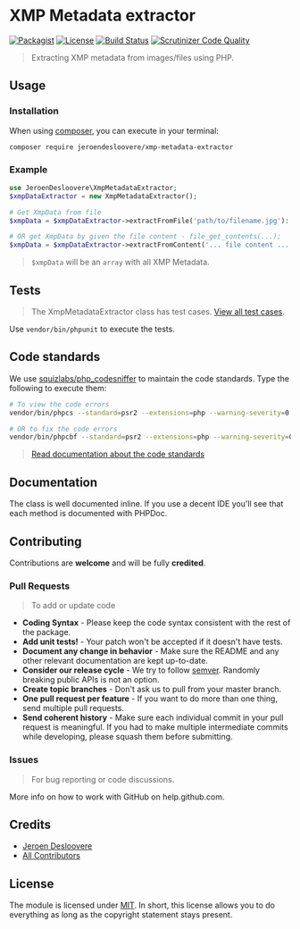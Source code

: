 # XMP Metadata extractor

[![Packagist](https://img.shields.io/packagist/v/jeroendesloovere/xmp-metadata-extractor.svg)](jeroendesloovere/xmp-metadata-extractor)
[![License](http://img.shields.io/badge/license-MIT-lightgrey.svg)](https://github.com/jeroendesloovere/xmp-metadata-extractor/blob/master/LICENSE)
[![Build Status](https://travis-ci.org/jeroendesloovere/xmp-metadata-extractor.svg?branch=master)](https://travis-ci.org/jeroendesloovere/xmp-metadata-extractor)
[![Scrutinizer Code Quality](https://scrutinizer-ci.com/g/jeroendesloovere/xmp-metadata-extractor/badges/quality-score.png?b=master)](https://scrutinizer-ci.com/g/jeroendesloovere/xmp-metadata-extractor/?branch=master)

> Extracting XMP metadata from images/files using PHP.

## Usage

### Installation

When using [composer](https://getcomposer.org), you can execute in your terminal:

```
composer require jeroendesloovere/xmp-metadata-extractor
```

### Example

```php
use JeroenDesloovere\XmpMetadataExtractor;
$xmpDataExtractor = new XmpMetadataExtractor();

# Get XmpData from file
$xmpData = $xmpDataExtractor->extractFromFile('path/to/filename.jpg'):

# OR get XmpData by given the file content - file_get_contents(...);
$xmpData = $xmpDataExtractor->extractFromContent('... file content ...'):
```
> `$xmpData` will be an `array` with all XMP Metadata.

## Tests

> The XmpMetadataExtractor class has test cases. [View all test cases](tests/XmpMetadataExtractor/XmpMetadataExtractorTest.php).

Use `vendor/bin/phpunit` to execute the tests.

## Code standards

We use [squizlabs/php_codesniffer](https://packagist.org/packages/squizlabs/php_codesniffer) to maintain the code standards.
Type the following to execute them:
```bash
# To view the code errors
vendor/bin/phpcs --standard=psr2 --extensions=php --warning-severity=0 --report=full "src"

# OR to fix the code errors
vendor/bin/phpcbf --standard=psr2 --extensions=php --warning-severity=0 --report=full "src"
```
> [Read documentation about the code standards](https://github.com/squizlabs/PHP_CodeSniffer/wiki)


## Documentation

The class is well documented inline. If you use a decent IDE you'll see that each method is documented with PHPDoc.

## Contributing

Contributions are **welcome** and will be fully **credited**.

### Pull Requests

> To add or update code

- **Coding Syntax** - Please keep the code syntax consistent with the rest of the package.
- **Add unit tests!** - Your patch won't be accepted if it doesn't have tests.
- **Document any change in behavior** - Make sure the README and any other relevant documentation are kept up-to-date.
- **Consider our release cycle** - We try to follow [semver](http://semver.org/). Randomly breaking public APIs is not an option.
- **Create topic branches** - Don't ask us to pull from your master branch.
- **One pull request per feature** - If you want to do more than one thing, send multiple pull requests.
- **Send coherent history** - Make sure each individual commit in your pull request is meaningful. If you had to make multiple intermediate commits while developing, please squash them before submitting.

### Issues

> For bug reporting or code discussions.

More info on how to work with GitHub on help.github.com.

## Credits

- [Jeroen Desloovere](https://github.com/jeroendesloovere)
- [All Contributors](https://github.com/jeroendesloovere/xmp-metadata-extractor/contributors)

## License

The module is licensed under [MIT](./LICENSE.md). In short, this license allows you to do everything as long as the copyright statement stays present.
